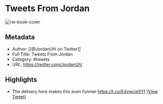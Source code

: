 # Tweets From Jordan

![rw-book-cover](https://pbs.twimg.com/profile_images/1649114960033611799/B8KcUMw3.jpg)

## Metadata
- Author: [[@JordanUhl on Twitter]]
- Full Title: Tweets From Jordan
- Category: #tweets
- URL: https://twitter.com/JordanUhl

## Highlights
- The delivery here makes this even funnier https://t.co/Edywcie5Yf ([View Tweet](https://twitter.com/JordanUhl/status/1182468483906527232))
